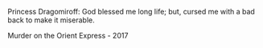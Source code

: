 Princess Dragomiroff:
God blessed me long life; but, cursed me with a bad back to make it miserable.

Murder on the Orient Express - 2017
